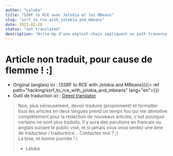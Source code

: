 ```yaml
---
author: "Laluka"
title: "SSRF to RCE avec Jolokia et les MBeans"
slug: "ssrf_to_rce_with_jolokia_and_mbeans"
date: 2021-02-28
status: "not translated"
description: "Write-Up d'une exploit-chain impliquant un path traversal, une SSRF, Jolokia, des Mbeans, le tout menant à RCE plutt chouette !"
---
```



# Article non traduit, pour cause de flemme ! :]

- Original (anglais) ici : [SSRF to RCE with Jolokia and MBeans]({{< ref path="hacking/ssrf_to_rce_with_jolokia_and_mbeans" lang="en">}})
- Outil de traduction ici : [Deepl translator](https://www.deepl.com/translator)

> Non, plus sérieusement, devoir traduire (proprement) et formatter tous les articles en deux langues prend un temps fou qui me démotive complètement pour la rédaction de nouveaux articles, c'est pourquoi certains ne sont plus traduits. Il y aura des parutions en francais ou anglais suivant le public visé, et si jamais vous vous sentez une âme de traducteur / traductrice... Contactez moi ? ;) \
> La bise, et bonne journée ! \
> - Laluka